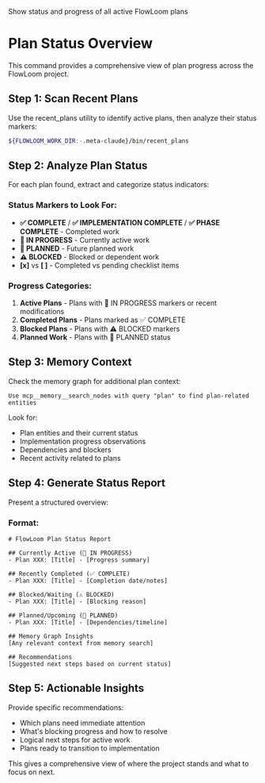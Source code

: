 Show status and progress of all active FlowLoom plans

# Plan Status Overview

This command provides a comprehensive view of plan progress across the FlowLoom project.

## Step 1: Scan Recent Plans
Use the recent_plans utility to identify active plans, then analyze their status markers:

```bash
${FLOWLOOM_WORK_DIR:-.meta-claude}/bin/recent_plans
```

## Step 2: Analyze Plan Status
For each plan found, extract and categorize status indicators:

### Status Markers to Look For:
- **✅ COMPLETE** / **✅ IMPLEMENTATION COMPLETE** / **✅ PHASE COMPLETE** - Completed work
- **🔄 IN PROGRESS** - Currently active work
- **📝 PLANNED** - Future planned work  
- **⚠️ BLOCKED** - Blocked or dependent work
- **[x]** vs **[ ]** - Completed vs pending checklist items

### Progress Categories:
1. **Active Plans** - Plans with 🔄 IN PROGRESS markers or recent modifications
2. **Completed Plans** - Plans marked as ✅ COMPLETE
3. **Blocked Plans** - Plans with ⚠️ BLOCKED markers
4. **Planned Work** - Plans with 📝 PLANNED status

## Step 3: Memory Context
Check the memory graph for additional plan context:

```
Use mcp__memory__search_nodes with query "plan" to find plan-related entities
```

Look for:
- Plan entities and their current status
- Implementation progress observations
- Dependencies and blockers
- Recent activity related to plans

## Step 4: Generate Status Report
Present a structured overview:

### Format:
```
# FlowLoom Plan Status Report

## Currently Active (🔄 IN PROGRESS)
- Plan XXX: [Title] - [Progress summary]

## Recently Completed (✅ COMPLETE)  
- Plan XXX: [Title] - [Completion date/notes]

## Blocked/Waiting (⚠️ BLOCKED)
- Plan XXX: [Title] - [Blocking reason]

## Planned/Upcoming (📝 PLANNED)
- Plan XXX: [Title] - [Dependencies/timeline]

## Memory Graph Insights
[Any relevant context from memory search]

## Recommendations
[Suggested next steps based on current status]
```

## Step 5: Actionable Insights
Provide specific recommendations:
- Which plans need immediate attention
- What's blocking progress and how to resolve
- Logical next steps for active work
- Plans ready to transition to implementation

This gives a comprehensive view of where the project stands and what to focus on next.